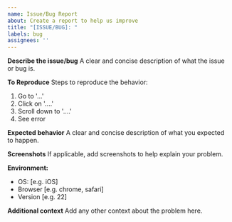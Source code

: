 ```yaml
---
name: Issue/Bug Report
about: Create a report to help us improve
title: "[ISSUE/BUG]: "
labels: bug
assignees: ''
---
```


**Describe the issue/bug**
A clear and concise description of what the issue or bug is.

**To Reproduce**
Steps to reproduce the behavior:

1. Go to '...'
2. Click on '....'
3. Scroll down to '....'
4. See error

**Expected behavior**
A clear and concise description of what you expected to happen.

**Screenshots**
If applicable, add screenshots to help explain your problem.

**Environment:**

* OS: [e.g. iOS]
* Browser [e.g. chrome, safari]
* Version [e.g. 22]

**Additional context**
Add any other context about the problem here.
